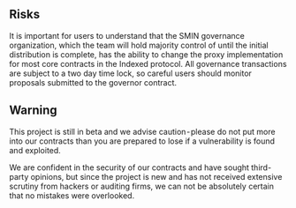 ## Risks

It is important for users to understand that the SMIN governance organization, which the team will hold majority control of until the initial distribution is complete, has the ability to change the proxy implementation for most core contracts in the Indexed protocol. All governance transactions are subject to a two day time lock, so careful users should monitor proposals submitted to the governor contract.

## Warning

This project is still in beta and we advise caution - please do not put more into our contracts than you are prepared to lose if a vulnerability is found and exploited.

We are confident in the security of our contracts and have sought third-party opinions, but since the project is new and has not received extensive scrutiny from hackers or auditing firms, we can not be absolutely certain that no mistakes were overlooked.
